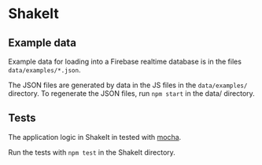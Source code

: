 # ShakeIt

## Example data

Example data for loading into a Firebase realtime database is in the files `data/examples/*.json`.

The JSON files are generated by data in the JS files in the `data/examples/` directory.  To regenerate the JSON files, run `npm start` in the data/ directory.

## Tests

The application logic in ShakeIt in tested with [mocha](https://mochajs.org/).

Run the tests with `npm test` in the ShakeIt directory.

